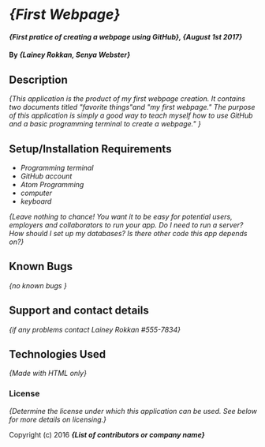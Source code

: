 # _{First Webpage}_

#### _{First pratice of creating a webpage using GitHub}, {August 1st 2017}_

#### By _**{Lainey Rokkan, Senya Webster}**_

## Description

_{This application is the product of my first webpage creation. It contains two documents titled "favorite things"and "my first webpage." The purpose of this application is simply a good way to teach myself how to use GitHub and a basic programming terminal to create a webpage." }_

## Setup/Installation Requirements

* _Programming terminal_
* _GitHub account_
* _Atom Programming_
* _computer_
* _keyboard_

_{Leave nothing to chance! You want it to be easy for potential users, employers and collaborators to run your app. Do I need to run a server? How should I set up my databases? Is there other code this app depends on?}_

## Known Bugs

_{no known bugs }_

## Support and contact details

_{if any problems contact Lainey Rokkan #555-7834}_

## Technologies Used

_{Made with HTML only}_

### License

*{Determine the license under which this application can be used.  See below for more details on licensing.}*

Copyright (c) 2016 **_{List of contributors or company name}_**
